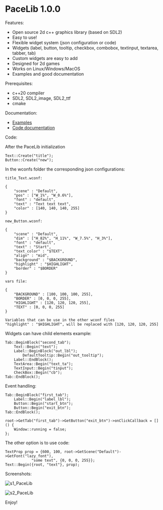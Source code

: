 # PaceLib 1.0.0

Features:
- Open source 2d c++ graphics library (based on SDL2)
- Easy to use!
- Flexible widget system (json configuration or code)
- Widgets (label, button, tooltip, checkbox, combobox, textinput, textarea, tabber, tab)
- Custom widgets are easy to add
- Designed for 2d games
- Works on Linux/Windows/MacOS
- Examples and good documentation

Prerequisites:
- c++20 compiler
- SDL2, SDL2_image, SDL2_ttf 
- cmake

Documentation:
- [Examples](https://github.com/aiafrasinei/PaceLib/tree/main/examples)
- [Code documentation](https://github.com/aiafrasinei/PaceLib/tree/main/docs/html/index.html)

Code:

After the PaceLib initialization

    Text::Create("title");
    Button::Create("new");
    
In the wconfs folder the corresponding json configurations:

    title_Text.wconf:

	{
	    "scene" : "Default",
	    "pos" : ["W_1%", "W_0.6%"],
	    "font" : "default",
	    "text" : "Text text text",
	    "color" : [140, 140, 140, 255]
	}

    new_Button.wconf:

	{
	    "scene" : "Default",
	    "dim" : ["H_82%", "H_11%", "W_7.5%", "H_3%"],
	    "font" : "default",
	    "text" : "Start",
	    "text_color" : "$TEXT",
	    "align" : "mid",
	    "background" : "$BACKGROUND",
	    "highlight" : "$HIGHLIGHT",
	    "border" : "$BORDER"
	}
	
    vars file:
    
	{
	    "BACKGROUND" : [100, 100, 100, 255],
	    "BORDER" : [0, 0, 0, 255],
	    "HIGHLIGHT" : [120, 120, 120, 255],
	    "TEXT" : [0, 0, 0, 255]
	}
	
    Variables that can be use in the other wconf files
    "highlight" : "$HIGHLIGHT", will be replaced with [120, 120, 120, 255]
    
Widgets can have child elements example:

    Tab::BeginBlock("second_tab");
		Text::Begin("text");
		Label::BeginBlock("out_lbl");
			DefaultTooltip::Begin("out_tooltip");
		Label::EndBlock();
		TextArea::Begin("text_ta");
		TextInput::Begin("tinput");
		CheckBox::Begin("cb");
	Tab::EndBlock();
    
Event handling:

    Tab::BeginBlock("first_tab");
		Label::Begin("label_lbl");
		Button::Begin("start_btn");
		Button::Begin("exit_btn");
	Tab::EndBlock();
	
	root->GetTab("first_tab")->GetButton("exit_btn")->onClickCallback = []() {
		Window::running = false;
    };
   
The other option is to use code:

    TextProp prop = {600, 100, root->GetScene("Default")->GetFont("lazy_font"),
		        "some text", {0, 0, 0, 255}};
    Text::Begin({root, "text"}, prop);
	
Screenshots:

![s1_PaceLib](https://user-images.githubusercontent.com/5115332/201312907-4951ca64-04c6-45c6-9f82-2d93ea74e303.png)

![s2_PaceLib](https://user-images.githubusercontent.com/5115332/187064386-337f1fe8-5a97-47bc-9969-9f9a294eee2c.png)


Enjoy!
